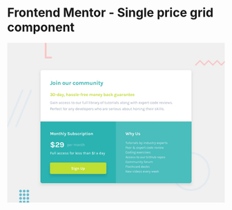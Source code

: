 # Frontend Mentor - Single price grid component

![Design preview for the Single price grid component coding challenge](./design/desktop-preview.jpg)


